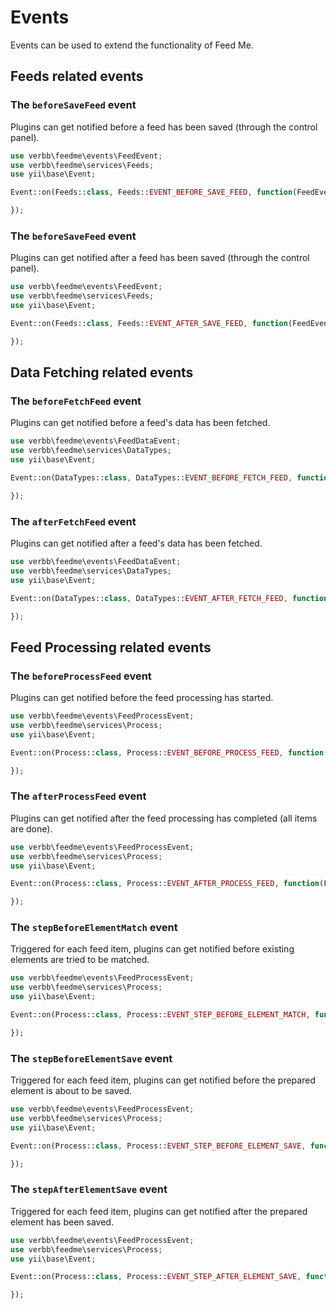 # Events

Events can be used to extend the functionality of Feed Me.

## Feeds related events

### The `beforeSaveFeed` event

Plugins can get notified before a feed has been saved (through the control panel).

```php
use verbb\feedme\events\FeedEvent;
use verbb\feedme\services\Feeds;
use yii\base\Event;

Event::on(Feeds::class, Feeds::EVENT_BEFORE_SAVE_FEED, function(FeedEvent $event) {

});
```

### The `beforeSaveFeed` event

Plugins can get notified after a feed has been saved (through the control panel).

```php
use verbb\feedme\events\FeedEvent;
use verbb\feedme\services\Feeds;
use yii\base\Event;

Event::on(Feeds::class, Feeds::EVENT_AFTER_SAVE_FEED, function(FeedEvent $event) {

});
```


## Data Fetching related events

### The `beforeFetchFeed` event

Plugins can get notified before a feed's data has been fetched.

```php
use verbb\feedme\events\FeedDataEvent;
use verbb\feedme\services\DataTypes;
use yii\base\Event;

Event::on(DataTypes::class, DataTypes::EVENT_BEFORE_FETCH_FEED, function(FeedDataEvent $event) {

});
```

### The `afterFetchFeed` event

Plugins can get notified after a feed's data has been fetched.

```php
use verbb\feedme\events\FeedDataEvent;
use verbb\feedme\services\DataTypes;
use yii\base\Event;

Event::on(DataTypes::class, DataTypes::EVENT_AFTER_FETCH_FEED, function(FeedDataEvent $event) {

});
```


## Feed Processing related events

### The `beforeProcessFeed` event

Plugins can get notified before the feed processing has started.

```php
use verbb\feedme\events\FeedProcessEvent;
use verbb\feedme\services\Process;
use yii\base\Event;

Event::on(Process::class, Process::EVENT_BEFORE_PROCESS_FEED, function(FeedProcessEvent $event) {

});
```

### The `afterProcessFeed` event

Plugins can get notified after the feed processing has completed (all items are done).

```php
use verbb\feedme\events\FeedProcessEvent;
use verbb\feedme\services\Process;
use yii\base\Event;

Event::on(Process::class, Process::EVENT_AFTER_PROCESS_FEED, function(FeedProcessEvent $event) {

});
```

### The `stepBeforeElementMatch` event

Triggered for each feed item, plugins can get notified before existing elements are tried to be matched.

```php
use verbb\feedme\events\FeedProcessEvent;
use verbb\feedme\services\Process;
use yii\base\Event;

Event::on(Process::class, Process::EVENT_STEP_BEFORE_ELEMENT_MATCH, function(FeedProcessEvent $event) {

});
```

### The `stepBeforeElementSave` event

Triggered for each feed item, plugins can get notified before the prepared element is about to be saved.

```php
use verbb\feedme\events\FeedProcessEvent;
use verbb\feedme\services\Process;
use yii\base\Event;

Event::on(Process::class, Process::EVENT_STEP_BEFORE_ELEMENT_SAVE, function(FeedProcessEvent $event) {

});
```

### The `stepAfterElementSave` event

Triggered for each feed item, plugins can get notified after the prepared element has been saved.

```php
use verbb\feedme\events\FeedProcessEvent;
use verbb\feedme\services\Process;
use yii\base\Event;

Event::on(Process::class, Process::EVENT_STEP_AFTER_ELEMENT_SAVE, function(FeedProcessEvent $event) {

});
```
